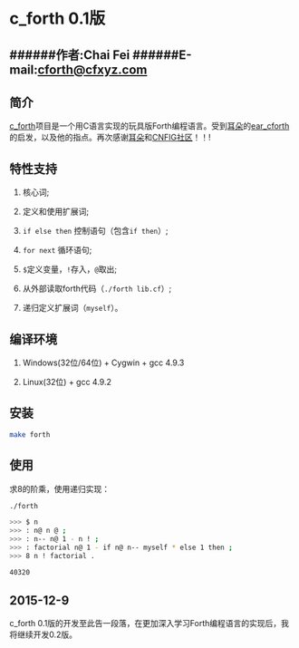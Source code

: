 c_forth 0.1版
====================

######作者:Chai Fei
######E-mail:cforth@cfxyz.com
--------------------

## 简介

[c_forth](https://github.com/cforth/c_forth)项目是一个用C语言实现的玩具版Forth编程语言。受到[耳朵](https://github.com/earforth)的[ear_cforth](https://github.com/earforth/ear-cforth)的启发，以及他的指点。再次感谢[耳朵](https://github.com/earforth)和[CNFIG社区](https://github.com/CNFIG)！！!

## 特性支持

1. 核心词;

2. 定义和使用扩展词;

3. `if else then` 控制语句（包含`if then`）;

4. `for next` 循环语句;

5. `$`定义变量，`!`存入，`@`取出;

6. 从外部读取forth代码（`./forth lib.cf`）;

7. 递归定义扩展词（`myself`）。

## 编译环境

1. Windows(32位/64位) + Cygwin + gcc 4.9.3

2. Linux(32位) + gcc 4.9.2

## 安装

```bash
make forth
```

## 使用

求8的阶乘，使用递归实现：

```bash
./forth

>>> $ n
>>> : n@ n @ ;
>>> : n-- n@ 1 - n ! ;
>>> : factorial n@ 1 - if n@ n-- myself * else 1 then ; 
>>> 8 n ! factorial .

40320
```

## 2015-12-9

c_forth 0.1版的开发至此告一段落，在更加深入学习Forth编程语言的实现后，我将继续开发0.2版。

